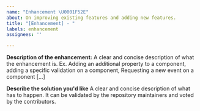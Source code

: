 ```yaml
---
name: "Enhancement \U0001F52E"
about: On improving existing features and adding new features.
title: "[Enhancement] - "
labels: enhancement
assignees: ''

---
```


**Description of the enhancement:**
A clear and concise description of what the enhancement is. Ex. Adding an additional property to a component, adding a specific validation on a component, Requesting a new event on a component [...]

**Describe the solution you'd like**
A clear and concise description of what has to happen. It can be validated by the repository maintainers and voted by the contributors.
